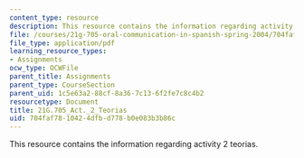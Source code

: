 ```yaml
---
content_type: resource
description: This resource contains the information regarding activity 2 teorias.
file: /courses/21g-705-oral-communication-in-spanish-spring-2004/704faf7810424dfbd778b0e083b3b86c_MIT21G_705S04_act2teorias.pdf
file_type: application/pdf
learning_resource_types:
- Assignments
ocw_type: OCWFile
parent_title: Assignments
parent_type: CourseSection
parent_uid: 1c5e63a2-88cf-8a36-7c13-6f2fe7c8c4b2
resourcetype: Document
title: 21G.705_Act._2_Teorias
uid: 704faf78-1042-4dfb-d778-b0e083b3b86c
---
```

This resource contains the information regarding activity 2 teorias.

